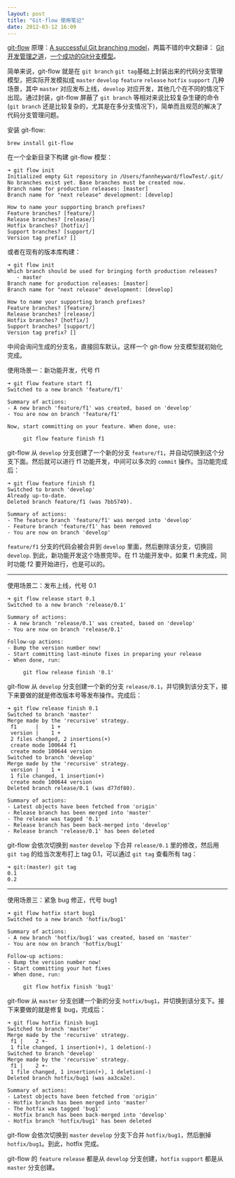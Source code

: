 ```yaml
---
layout: post
title: "Git-flow 使用笔记"
date: 2012-03-12 16:09
---
```


[git-flow][1] 原理：[A successful Git branching model][2]，两篇不错的中文翻译： [Git开发管理之道][3]，[一个成功的Git分支模型][4]。

简单来说，git-flow 就是在 `git branch` `git tag`基础上封装出来的代码分支管理模型，把实际开发模拟成 `master` `develop` `feature` `release` `hotfix` `support` 几种场景，其中 `master` 对应发布上线，`develop` 对应开发，其他几个在不同的情况下出现。通过封装，git-flow 屏蔽了 `git branch` 等相对来说比较复杂生硬的命令(`git branch` 还是比较复杂的，尤其是在多分支情况下)，简单而且规范的解决了代码分支管理问题。

安装 git-flow:

```
brew install git-flow
```

在一个全新目录下构建 git-flow 模型：

```
➜ git flow init
Initialized empty Git repository in /Users/fannheyward/flowTest/.git/
No branches exist yet. Base branches must be created now.
Branch name for production releases: [master]
Branch name for "next release" development: [develop]

How to name your supporting branch prefixes?
Feature branches? [feature/]
Release branches? [release/]
Hotfix branches? [hotfix/]
Support branches? [support/]
Version tag prefix? []
```

或者在现有的版本库构建：

```
➜ git flow init
Which branch should be used for bringing forth production releases?
   - master
Branch name for production releases: [master]
Branch name for "next release" development: [develop]

How to name your supporting branch prefixes?
Feature branches? [feature/]
Release branches? [release/]
Hotfix branches? [hotfix/]
Support branches? [support/]
Version tag prefix? []
```

中间会询问生成的分支名，直接回车默认。这样一个 git-flow 分支模型就初始化完成。

使用场景一：新功能开发，代号 f1

```
➜ git flow feature start f1
Switched to a new branch 'feature/f1'

Summary of actions:
- A new branch 'feature/f1' was created, based on 'develop'
- You are now on branch 'feature/f1'

Now, start committing on your feature. When done, use:

     git flow feature finish f1

```

git-flow 从 `develop` 分支创建了一个新的分支 `feature/f1`，并自动切换到这个分支下面。然后就可以进行 f1 功能开发，中间可以多次的 `commit` 操作。当功能完成后：

```
➜ git flow feature finish f1
Switched to branch 'develop'
Already up-to-date.
Deleted branch feature/f1 (was 7bb5749).

Summary of actions:
- The feature branch 'feature/f1' was merged into 'develop'
- Feature branch 'feature/f1' has been removed
- You are now on branch 'develop'
```

`feature/f1` 分支的代码会被合并到 `develop` 里面，然后删除该分支，切换回 `develop`. 到此，新功能开发这个场景完毕。在 f1 功能开发中，如果 f1 未完成，同时功能 f2 要开始进行，也是可以的。

----

使用场景二：发布上线，代号 0.1

```
➜ git flow release start 0.1
Switched to a new branch 'release/0.1'

Summary of actions:
- A new branch 'release/0.1' was created, based on 'develop'
- You are now on branch 'release/0.1'

Follow-up actions:
- Bump the version number now!
- Start committing last-minute fixes in preparing your release
- When done, run:

     git flow release finish '0.1'
```

git-flow 从 `develop` 分支创建一个新的分支 `release/0.1`，并切换到该分支下，接下来要做的就是修改版本号等发布操作。完成后：

```
➜ git flow release finish 0.1
Switched to branch 'master'
Merge made by the 'recursive' strategy.
 f1      |    1 +
 version |    1 +
 2 files changed, 2 insertions(+)
 create mode 100644 f1
 create mode 100644 version
Switched to branch 'develop'
Merge made by the 'recursive' strategy.
 version |    1 +
 1 file changed, 1 insertion(+)
 create mode 100644 version
Deleted branch release/0.1 (was d77df80).

Summary of actions:
- Latest objects have been fetched from 'origin'
- Release branch has been merged into 'master'
- The release was tagged '0.1'
- Release branch has been back-merged into 'develop'
- Release branch 'release/0.1' has been deleted
```

git-flow 会依次切换到 `master` `develop` 下合并 `release/0.1` 里的修改，然后用 `git tag` 的给当次发布打上 tag 0.1，可以通过 `git tag` 查看所有 tag：

```
➜ git:(master) git tag
0.1
0.2
```

----

使用场景三：紧急 bug 修正，代号 bug1

```
➜ git flow hotfix start bug1
Switched to a new branch 'hotfix/bug1'

Summary of actions:
- A new branch 'hotfix/bug1' was created, based on 'master'
- You are now on branch 'hotfix/bug1'

Follow-up actions:
- Bump the version number now!
- Start committing your hot fixes
- When done, run:

     git flow hotfix finish 'bug1'
```

git-flow 从 `master` 分支创建一个新的分支 `hotfix/bug1`，并切换到该分支下。接下来要做的就是修复 bug，完成后：

```
➜ git flow hotfix finish bug1
Switched to branch 'master'
Merge made by the 'recursive' strategy.
 f1 |    2 +-
 1 file changed, 1 insertion(+), 1 deletion(-)
Switched to branch 'develop'
Merge made by the 'recursive' strategy.
 f1 |    2 +-
 1 file changed, 1 insertion(+), 1 deletion(-)
Deleted branch hotfix/bug1 (was aa3ca2e).

Summary of actions:
- Latest objects have been fetched from 'origin'
- Hotfix branch has been merged into 'master'
- The hotfix was tagged 'bug1'
- Hotfix branch has been back-merged into 'develop'
- Hotfix branch 'hotfix/bug1' has been deleted
```

git-flow 会依次切换到 `master` `develop` 分支下合并 `hotfix/bug1`，然后删掉 `hotfix/bug1`。到此，hotfix 完成。

git-flow 的 `feature` `release` 都是从 `develop` 分支创建，`hotfix` `support` 都是从 `master` 分支创建。




[1]:https://github.com/nvie/gitflow/
[2]:http://nvie.com/posts/a-successful-git-branching-model/
[3]:http://blog.leezhong.com/translate/2010/10/30/a-successful-git-branch.html
[4]:http://www.juvenxu.com/2010/11/28/a-successful-git-branching-model/
